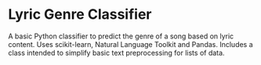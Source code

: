 # Lyric Genre Classifier
A basic Python classifier to predict the genre of a song based on lyric content. Uses scikit-learn, Natural Language Toolkit and Pandas. Includes a class intended to simplify basic text preprocessing for lists of data.
